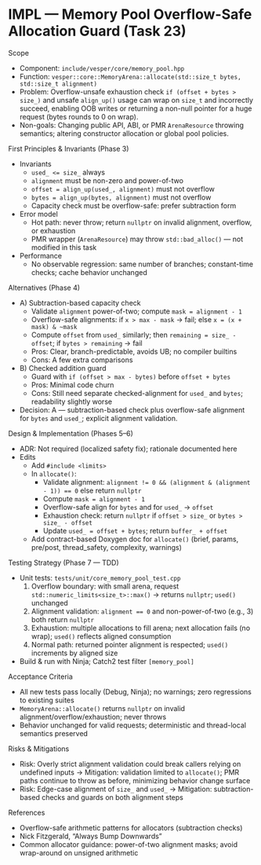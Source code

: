 # IMPL — Memory Pool Overflow-Safe Allocation Guard (Task 23)

Scope
- Component: `include/vesper/core/memory_pool.hpp`
- Function: `vesper::core::MemoryArena::allocate(std::size_t bytes, std::size_t alignment)`
- Problem: Overflow-unsafe exhaustion check `if (offset + bytes > size_)` and unsafe `align_up()` usage can wrap on `size_t` and incorrectly succeed, enabling OOB writes or returning a non-null pointer for a huge request (bytes rounds to 0 on wrap).
- Non-goals: Changing public API, ABI, or PMR `ArenaResource` throwing semantics; altering constructor allocation or global pool policies.

First Principles & Invariants (Phase 3)
- Invariants
  - `used_ <= size_` always
  - `alignment` must be non-zero and power-of-two
  - `offset = align_up(used_, alignment)` must not overflow
  - `bytes = align_up(bytes, alignment)` must not overflow
  - Capacity check must be overflow-safe: prefer subtraction form
- Error model
  - Hot path: never throw; return `nullptr` on invalid alignment, overflow, or exhaustion
  - PMR wrapper (`ArenaResource`) may throw `std::bad_alloc()` — not modified in this task
- Performance
  - No observable regression: same number of branches; constant-time checks; cache behavior unchanged

Alternatives (Phase 4)
- A) Subtraction-based capacity check
  - Validate `alignment` power-of-two; compute `mask = alignment - 1`
  - Overflow-safe alignments: if `x > max - mask` → fail; else `x = (x + mask) & ~mask`
  - Compute `offset` from `used_` similarly; then `remaining = size_ - offset`; if `bytes > remaining` → fail
  - Pros: Clear, branch-predictable, avoids UB; no compiler builtins
  - Cons: A few extra comparisons
- B) Checked addition guard
  - Guard with `if (offset > max - bytes)` before `offset + bytes`
  - Pros: Minimal code churn
  - Cons: Still need separate checked-alignment for `used_` and `bytes`; readability slightly worse
- Decision: A — subtraction-based check plus overflow-safe alignment for `bytes` and `used_`; explicit alignment validation.

Design & Implementation (Phases 5–6)
- ADR: Not required (localized safety fix); rationale documented here
- Edits
  - Add `#include <limits>`
  - In `allocate()`:
    - Validate alignment: `alignment != 0 && (alignment & (alignment - 1)) == 0` else return `nullptr`
    - Compute `mask = alignment - 1`
    - Overflow-safe align for `bytes` and for `used_` → `offset`
    - Exhaustion check: return `nullptr` if `offset > size_` or `bytes > size_ - offset`
    - Update `used_ = offset + bytes`; return `buffer_ + offset`
  - Add contract-based Doxygen doc for `allocate()` (brief, params, pre/post, thread_safety, complexity, warnings)

Testing Strategy (Phase 7 — TDD)
- Unit tests: `tests/unit/core_memory_pool_test.cpp`
  1) Overflow boundary: with small arena, request `std::numeric_limits<size_t>::max()` → returns `nullptr`; `used()` unchanged
  2) Alignment validation: `alignment == 0` and non-power-of-two (e.g., 3) both return `nullptr`
  3) Exhaustion: multiple allocations to fill arena; next allocation fails (no wrap); `used()` reflects aligned consumption
  4) Normal path: returned pointer alignment is respected; `used()` increments by aligned size
- Build & run with Ninja; Catch2 test filter `[memory_pool]`

Acceptance Criteria
- All new tests pass locally (Debug, Ninja); no warnings; zero regressions to existing suites
- `MemoryArena::allocate()` returns `nullptr` on invalid alignment/overflow/exhaustion; never throws
- Behavior unchanged for valid requests; deterministic and thread-local semantics preserved

Risks & Mitigations
- Risk: Overly strict alignment validation could break callers relying on undefined inputs → Mitigation: validation limited to `allocate()`; PMR paths continue to throw as before, minimizing behavior change surface
- Risk: Edge-case alignment of `size_` and `used_` → Mitigation: subtraction-based checks and guards on both alignment steps

References
- Overflow-safe arithmetic patterns for allocators (subtraction checks)
- Nick Fitzgerald, “Always Bump Downwards”
- Common allocator guidance: power-of-two alignment masks; avoid wrap-around on unsigned arithmetic

